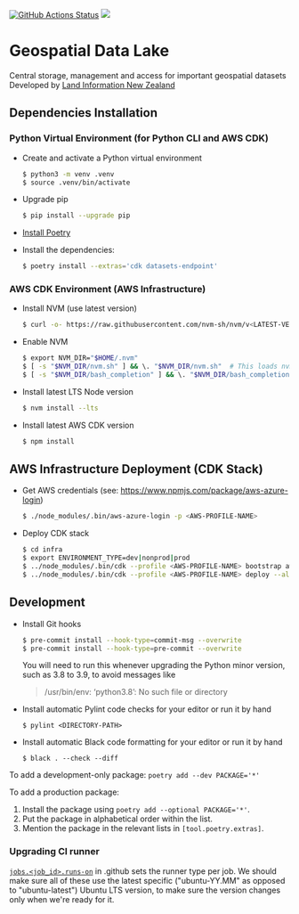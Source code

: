 [![GitHub Actions Status](https://github.com/linz/geospatial-data-lake/workflows/Build/badge.svg)](https://github.com/linz/geospatial-data-lake/actions) ![](https://img.shields.io/badge/WIP-Work%20In%20Progress-orange)

# Geospatial Data Lake
Central storage, management and access for important geospatial datasets
Developed by [Land Information New Zealand](https://github.com/linz)


## Dependencies Installation
### Python Virtual Environment (for Python CLI and AWS CDK)
* Create and activate a Python virtual environment

    ```bash
    $ python3 -m venv .venv
    $ source .venv/bin/activate
    ```
* Upgrade pip

    ```bash
    $ pip install --upgrade pip
    ```
* [Install Poetry](https://python-poetry.org/docs/#installation)
* Install the dependencies:

    ```bash
    $ poetry install --extras='cdk datasets-endpoint'
    ```

### AWS CDK Environment (AWS Infrastructure)
* Install NVM (use latest version)

    ```bash
    $ curl -o- https://raw.githubusercontent.com/nvm-sh/nvm/v<LATEST-VERSION>/install.sh | bash
    ```
* Enable NVM

    ```bash
    $ export NVM_DIR="$HOME/.nvm"
    $ [ -s "$NVM_DIR/nvm.sh" ] && \. "$NVM_DIR/nvm.sh"  # This loads nvm
    $ [ -s "$NVM_DIR/bash_completion" ] && \. "$NVM_DIR/bash_completion"  # This loads nvm bash_completion
    ```
* Install latest LTS Node version

    ```bash
    $ nvm install --lts
    ```
* Install latest AWS CDK version

    ```bash
    $ npm install
    ```


## AWS Infrastructure Deployment (CDK Stack)
* Get AWS credentials (see: https://www.npmjs.com/package/aws-azure-login)

    ```bash
    $ ./node_modules/.bin/aws-azure-login -p <AWS-PROFILE-NAME>
    ```
* Deploy CDK stack

    ```bash
    $ cd infra
    $ export ENVIRONMENT_TYPE=dev|nonprod|prod
    $ ../node_modules/.bin/cdk --profile <AWS-PROFILE-NAME> bootstrap aws://unknown-account/ap-southeast-2
    $ ../node_modules/.bin/cdk --profile <AWS-PROFILE-NAME> deploy --all
    ```


## Development
* Install Git hooks

    ```bash
    $ pre-commit install --hook-type=commit-msg --overwrite
    $ pre-commit install --hook-type=pre-commit --overwrite
    ```
   You will need to run this whenever upgrading the Python minor version, such as 3.8 to 3.9, to avoid messages like
   
   > /usr/bin/env: ‘python3.8’: No such file or directory
* Install automatic Pylint code checks for your editor or run it by hand

    ```
    $ pylint <DIRECTORY-PATH>
    ```
* Install automatic Black code formatting for your editor or run it by hand

     ```
     $ black . --check --diff
     ```

To add a development-only package: `poetry add --dev PACKAGE='*'`

To add a production package:

1. Install the package using `poetry add --optional PACKAGE='*'`.
1. Put the package in alphabetical order within the list.
1. Mention the package in the relevant lists in `[tool.poetry.extras]`.

### Upgrading CI runner

[`jobs.<job_id>.runs-on`](https://docs.github.com/en/free-pro-team@latest/actions/reference/workflow-syntax-for-github-actions#jobsjob_idruns-on) in .github sets the runner type per job. We should make sure all of these use the latest specific ("ubuntu-YY.MM" as opposed to "ubuntu-latest") Ubuntu LTS version, to make sure the version changes only when we're ready for it.
